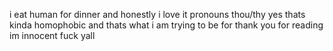 i eat human for dinner
and honestly i love it
pronouns thou/thy
yes thats kinda homophobic and thats what i am trying to be for
thank you for reading im innocent fuck yall
